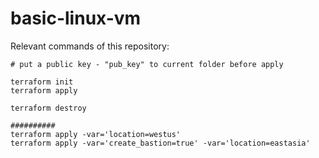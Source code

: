 # basic-linux-vm

Relevant commands of this repository:
```shell
# put a public key - "pub_key" to current folder before apply

terraform init
terraform apply

terraform destroy

##########
terraform apply -var='location=westus'
terraform apply -var='create_bastion=true' -var='location=eastasia'

```
